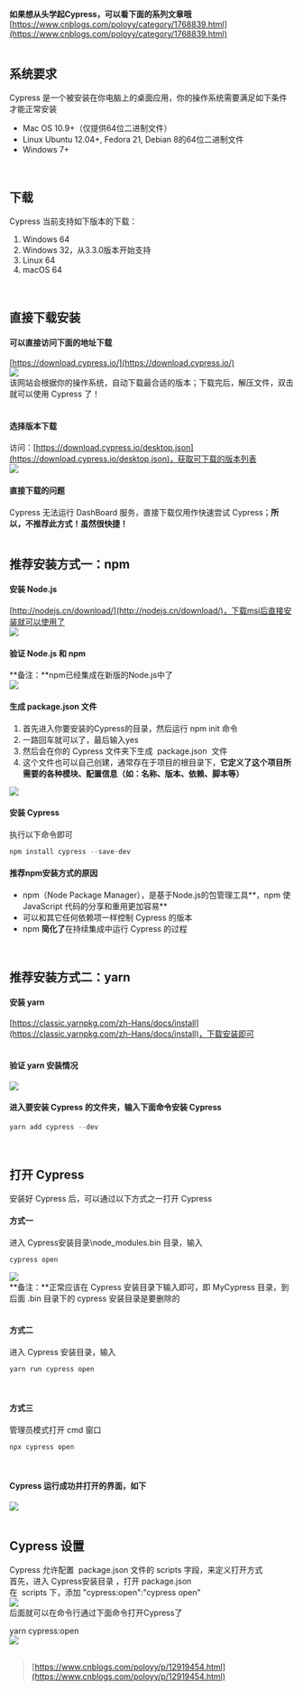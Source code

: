 **如果想从头学起Cypress，可以看下面的系列文章哦**  
[https://www.cnblogs.com/poloyy/category/1768839.html](https://www.cnblogs.com/poloyy/category/1768839.html)  
 

## 系统要求
Cypress 是一个被安装在你电脑上的桌面应用，你的操作系统需要满足如下条件才能正常安装

- Mac OS 10.9+（仅提供64位二进制文件）
- Linux Ubuntu 12.04+, Fedora 21, Debian 8的64位二进制文件
- Windows 7+

 

## 下载
Cypress 当前支持如下版本的下载：

1. Windows 64
1. Windows 32，从3.3.0版本开始支持
1. Linux 64
1. macOS 64

 

## 直接下载安装

#### 可以直接访问下面的地址下载
[https://download.cypress.io/](https://download.cypress.io/)  
![](https://img2020.cnblogs.com/blog/1896874/202005/1896874-20200519203644280-1422885624.png)  
该网站会根据你的操作系统，自动下载最合适的版本；下载完后，解压文件，双击就可以使用 Cypress 了！  
 

#### 选择版本下载
访问：[https://download.cypress.io/desktop.json](https://download.cypress.io/desktop.json)，获取可下载的版本列表  
![](https://img2020.cnblogs.com/blog/1896874/202005/1896874-20200519203650821-569627991.png)

#### 直接下载的问题
Cypress 无法运行 DashBoard 服务，直接下载仅用作快速尝试 Cypress；**所以，不推荐此方式！虽然很快捷！**  
 

## 推荐安装方式一：npm

#### 安装 Node.js
[http://nodejs.cn/download/](http://nodejs.cn/download/)，下载msi后直接安装就可以使用了  
![](https://img2020.cnblogs.com/blog/1896874/202005/1896874-20200519204237106-1951140473.png)

#### 验证 Node.js 和 npm
**备注：**npm已经集成在新版的Node.js中了  
![](https://img2020.cnblogs.com/blog/1896874/202005/1896874-20200519204334409-1784443481.png)

#### 生成 package.json 文件

1. 首先进入你要安装的Cypress的目录，然后运行 npm init 命令
1. 一路回车就可以了，最后输入yes
1. 然后会在你的 Cypress 文件夹下生成  package.json  文件
1. 这个文件也可以自己创建，通常存在于项目的根目录下，**它定义了这个项目所需要的各种模块、配置信息（如：名称、版本、依赖、脚本等）**

![](https://img2020.cnblogs.com/blog/1896874/202005/1896874-20200519204615937-1050570402.png)

#### 安装 Cypress
执行以下命令即可

```javascript
npm install cypress --save-dev
```

#### 推荐npm安装方式的原因

- npm（Node Package Manager），是基于Node.js的包管理工具**，npm 使 JavaScript 代码的分享和重用更加容易**
- 可以和其它任何依赖项一样控制 Cypress 的版本
- npm **简化了**在持续集成中运行 Cypress 的过程

 

## 推荐安装方式二：yarn

#### 安装 yarn
[https://classic.yarnpkg.com/zh-Hans/docs/install](https://classic.yarnpkg.com/zh-Hans/docs/install)，下载安装即可  
 

#### 验证 yarn 安装情况
![](https://img2020.cnblogs.com/blog/1896874/202005/1896874-20200520093808122-244665034.png)

#### 进入要安装 Cypress 的文件夹，输入下面命令安装 Cypress

```javascript
yarn add cypress --dev
```
 

## 打开 Cypress
安装好 Cypress 后，可以通过以下方式之一打开 Cypress

#### 方式一
进入 Cypress安装目录\node_modules\.bin 目录，输入

```javascript
cypress open
```
![](https://img2020.cnblogs.com/blog/1896874/202005/1896874-20200526131421440-1311639469.png)  
**备注：**正常应该在 Cypress 安装目录下输入即可，即 MyCypress 目录，到后面 .bin 目录下的 cypress 安装目录是要删除的  
 

#### 方式二
进入 Cypress 安装目录，输入

```javascript
yarn run cypress open
```
 

#### 方式三
管理员模式打开 cmd 窗口

```javascript
npx cypress open
```
 

#### Cypress 运行成功并打开的界面，如下
![](https://img2020.cnblogs.com/blog/1896874/202005/1896874-20200526131404302-829244004.png)  
 

## Cypress 设置
Cypress 允许配置  package.json 文件的 scripts 字段，来定义打开方式  
首先，进入 Cypress安装目录 ，打开 package.json  
在  scripts 下，添加 "cypress:open":"cypress open"   
![](https://img2020.cnblogs.com/blog/1896874/202005/1896874-20200526131801222-1165650384.png)  
后面就可以在命令行通过下面命令打开Cypress了

yarn cypress:open  
![](https://img2020.cnblogs.com/blog/1896874/202005/1896874-20200526131844779-370292366.png)  
 
> [https://www.cnblogs.com/poloyy/p/12919454.html](https://www.cnblogs.com/poloyy/p/12919454.html)

